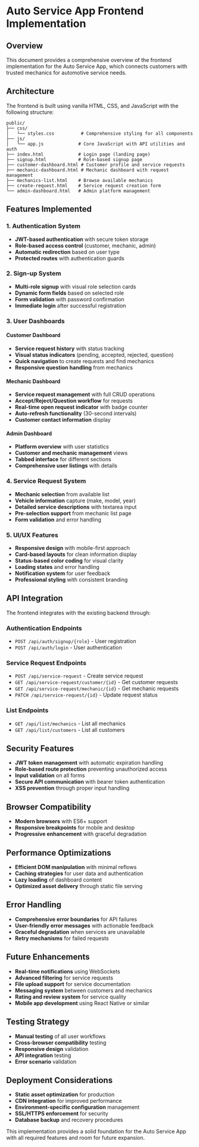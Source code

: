 # Auto Service App Frontend Implementation

## Overview
This document provides a comprehensive overview of the frontend implementation for the Auto Service App, which connects customers with trusted mechanics for automotive service needs.

## Architecture
The frontend is built using vanilla HTML, CSS, and JavaScript with the following structure:

```
public/
├── css/
│   └── styles.css          # Comprehensive styling for all components
├── js/
│   └── app.js             # Core JavaScript with API utilities and auth
├── index.html             # Login page (landing page)
├── signup.html            # Role-based signup page
├── customer-dashboard.html # Customer profile and service requests
├── mechanic-dashboard.html # Mechanic dashboard with request management
├── mechanics-list.html    # Browse available mechanics
├── create-request.html    # Service request creation form
└── admin-dashboard.html   # Admin platform management
```

## Features Implemented

### 1. Authentication System
- **JWT-based authentication** with secure token storage
- **Role-based access control** (customer, mechanic, admin)
- **Automatic redirection** based on user type
- **Protected routes** with authentication guards

### 2. Sign-up System
- **Multi-role signup** with visual role selection cards
- **Dynamic form fields** based on selected role
- **Form validation** with password confirmation
- **Immediate login** after successful registration

### 3. User Dashboards

#### Customer Dashboard
- **Service request history** with status tracking
- **Visual status indicators** (pending, accepted, rejected, question)
- **Quick navigation** to create requests and find mechanics
- **Responsive question handling** from mechanics

#### Mechanic Dashboard
- **Service request management** with full CRUD operations
- **Accept/Reject/Question workflow** for requests
- **Real-time open request indicator** with badge counter
- **Auto-refresh functionality** (30-second intervals)
- **Customer contact information** display

#### Admin Dashboard
- **Platform overview** with user statistics
- **Customer and mechanic management** views
- **Tabbed interface** for different sections
- **Comprehensive user listings** with details

### 4. Service Request System
- **Mechanic selection** from available list
- **Vehicle information** capture (make, model, year)
- **Detailed service descriptions** with textarea input
- **Pre-selection support** from mechanic list page
- **Form validation** and error handling

### 5. UI/UX Features
- **Responsive design** with mobile-first approach
- **Card-based layouts** for clean information display
- **Status-based color coding** for visual clarity
- **Loading states** and error handling
- **Notification system** for user feedback
- **Professional styling** with consistent branding

## API Integration
The frontend integrates with the existing backend through:

### Authentication Endpoints
- `POST /api/auth/signup/{role}` - User registration
- `POST /api/auth/login` - User authentication

### Service Request Endpoints
- `POST /api/service-request` - Create service request
- `GET /api/service-request/customer/{id}` - Get customer requests
- `GET /api/service-request/mechanic/{id}` - Get mechanic requests
- `PATCH /api/service-request/{id}` - Update request status

### List Endpoints
- `GET /api/list/mechanics` - List all mechanics
- `GET /api/list/customers` - List all customers

## Security Features
- **JWT token management** with automatic expiration handling
- **Role-based route protection** preventing unauthorized access
- **Input validation** on all forms
- **Secure API communication** with bearer token authentication
- **XSS prevention** through proper input handling

## Browser Compatibility
- **Modern browsers** with ES6+ support
- **Responsive breakpoints** for mobile and desktop
- **Progressive enhancement** with graceful degradation

## Performance Optimizations
- **Efficient DOM manipulation** with minimal reflows
- **Caching strategies** for user data and authentication
- **Lazy loading** of dashboard content
- **Optimized asset delivery** through static file serving

## Error Handling
- **Comprehensive error boundaries** for API failures
- **User-friendly error messages** with actionable feedback
- **Graceful degradation** when services are unavailable
- **Retry mechanisms** for failed requests

## Future Enhancements
- **Real-time notifications** using WebSockets
- **Advanced filtering** for service requests
- **File upload support** for service documentation
- **Messaging system** between customers and mechanics
- **Rating and review system** for service quality
- **Mobile app development** using React Native or similar

## Testing Strategy
- **Manual testing** of all user workflows
- **Cross-browser compatibility** testing
- **Responsive design** validation
- **API integration** testing
- **Error scenario** validation

## Deployment Considerations
- **Static asset optimization** for production
- **CDN integration** for improved performance
- **Environment-specific configuration** management
- **SSL/HTTPS enforcement** for security
- **Database backup** and recovery procedures

This implementation provides a solid foundation for the Auto Service App with all required features and room for future expansion.